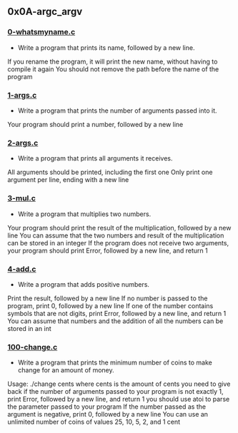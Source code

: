 ## 0x0A-argc_argv

### [0-whatsmyname.c](./0-whatsmyname.c)
* Write a program that prints its name, followed by a new line.

If you rename the program, it will print the new name, without having to compile it again
You should not remove the path before the name of the program

### [1-args.c](./1-args.c)
* Write a program that prints the number of arguments passed into it.

Your program should print a number, followed by a new line

### [2-args.c](./2-args.c)
* Write a program that prints all arguments it receives.

All arguments should be printed, including the first one
Only print one argument per line, ending with a new line

### [3-mul.c](./3-mul.c)
* Write a program that multiplies two numbers.

Your program should print the result of the multiplication, followed by a new line
You can assume that the two numbers and result of the multiplication can be stored in an integer
If the program does not receive two arguments, your program should print Error, followed by a new line, and return 1

### [4-add.c](./4-add.c)
* Write a program that adds positive numbers.

Print the result, followed by a new line
If no number is passed to the program, print 0, followed by a new line
If one of the number contains symbols that are not digits, print Error, followed by a new line, and return 1
You can assume that numbers and the addition of all the numbers can be stored in an int

### [100-change.c](./100-change.c)
* Write a program that prints the minimum number of coins to make change for an amount of money.

Usage: ./change cents
where cents is the amount of cents you need to give back
if the number of arguments passed to your program is not exactly 1, print Error, followed by a new line, and return 1
you should use atoi to parse the parameter passed to your program
If the number passed as the argument is negative, print 0, followed by a new line
You can use an unlimited number of coins of values 25, 10, 5, 2, and 1 cent
